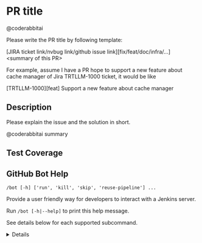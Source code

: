 
# PR title

@coderabbitai

Please write the PR title by following template:

[JIRA ticket link/nvbug link/github issue link][fix/feat/doc/infra/...] \<summary of this PR\>

For example, assume I have a PR hope to support a new feature about cache manager of Jira TRTLLM-1000 ticket, it would be like

[TRTLLM-1000][feat] Support a new feature about cache manager

## Description

Please explain the issue and the solution in short.

@coderabbitai summary

## Test Coverage

<!--
Please list clearly what are the relevant test(s) that can safeguard the changes in the PR. This helps us to ensure we have sufficient test coverage for the PR.
-->

## GitHub Bot Help

`/bot [-h] ['run', 'kill', 'skip', 'reuse-pipeline'] ...`

Provide a user friendly way for developers to interact with a Jenkins server.

Run `/bot [-h|--help]` to print this help message.

See details below for each supported subcommand.

<details>

`run  [--disable-fail-fast --skip-test --stage-list "A10-1, xxx" --gpu-type "A30, H100_PCIe" --add-multi-gpu-test --only-multi-gpu-test --disable-multi-gpu-test --post-merge --extra-stage "H100_PCIe-[Post-Merge]-1, xxx"]`

Launch build/test pipelines. All previously running jobs will be killed.

`--disable-fail-fast ` *(OPTIONAL)* : Disable fail fast on build/tests/infra failures.

`--skip-test ` *(OPTIONAL)* : Skip all test stages, but still run build stages, package stages and sanity check stages. Note: Does **NOT** update GitHub check status.

`--stage-list "A10-1, xxx"` *(OPTIONAL)* : Only run the specified test stages. Examples: "A10-1, xxx". Note: Does **NOT** update GitHub check status.

`--gpu-type "A30, H100_PCIe"` *(OPTIONAL)* : Only run the test stages on the specified GPU types. Examples: "A30, H100_PCIe". Note: Does **NOT** update GitHub check status.

`--only-multi-gpu-test ` *(OPTIONAL)* : Only run the multi-GPU tests. Note: Does **NOT** update GitHub check status.

`--disable-multi-gpu-test ` *(OPTIONAL)* : Disable the multi-GPU tests. Note: Does **NOT** update GitHub check status.

`--add-multi-gpu-test ` *(OPTIONAL)* : Force run the multi-GPU tests. Will also run L0 pre-merge pipeline.

`--post-merge ` *(OPTIONAL)* : Run the L0 post-merge pipeline instead of the ordinary L0 pre-merge pipeline.

`--extra-stage "H100_PCIe-[Post-Merge]-1, xxx"` *(OPTIONAL)* : Run the ordinary L0 pre-merge pipeline and specified test stages. Examples: --extra-stage "H100_PCIe-[Post-Merge]-1, xxx".

For guidance on mapping tests to stage names, see `docs/source/reference/ci-overview.md`.

### kill

`kill  `

Kill all running builds associated with pull request.

### skip

`skip --comment COMMENT `

Skip testing for latest commit on pull request. `--comment "Reason for skipping build/test"` is required. IMPORTANT NOTE: This is dangerous since lack of user care and validation can cause top of tree to break.

### reuse-pipeline

`reuse-pipeline `

Reuse a previous pipeline to validate current commit. This action will also kill all currently running builds associated with the pull request. IMPORTANT NOTE: This is dangerous since lack of user care and validation can cause top of tree to break.

</details>
